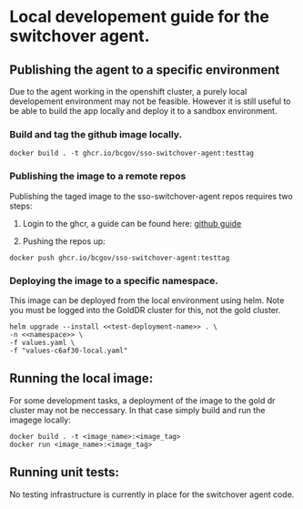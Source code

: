 # Local developement guide for the switchover agent.

## Publishing the agent to a specific environment

Due to the agent working in the openshift cluster, a purely local developement environment may not be feasible.  However it is still useful to be able to build the app locally and deploy it to a sandbox environment.

### Build and tag the github image locally.

```
docker build . -t ghcr.io/bcgov/sso-switchover-agent:testtag
```

### Publishing the image to a remote repos

Publishing the taged image to the sso-switchover-agent repos requires two steps:

1) Login to the ghcr, a guide can be found here: [github guide](https://docs.github.com/en/packages/working-with-a-github-packages-registry/working-with-the-container-registry)

1) Pushing the repos up:
```
docker push ghcr.io/bcgov/sso-switchover-agent:testtag
```

### Deploying the image to a specific namespace.

This image can be deployed from the local environment using helm. Note you must be logged into the GoldDR cluster for this, not the gold cluster.

```
helm upgrade --install <<test-deployment-name>> . \
-n <<namespace>> \
-f values.yaml \
-f "values-c6af30-local.yaml"
```

## Running the local image:

For some development tasks, a deployment of the image to the gold dr cluster may not be neccessary.  In that case simply build and run the imagege locally:

```
docker build . -t <image_name>:<image_tag>
docker run <image_name>:<image_tag>
```

## Running unit tests:

No testing infrastructure is currently in place for the switchover agent code.
